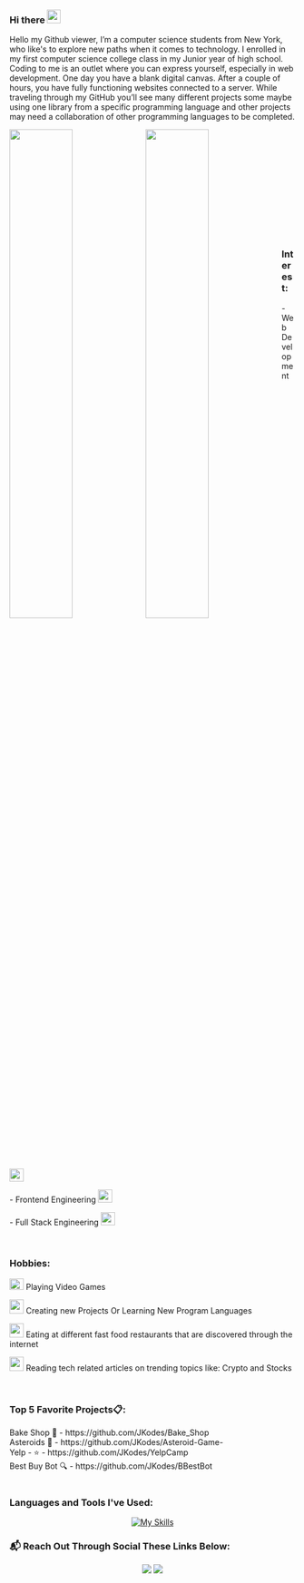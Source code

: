 
<h3> Hi there <img src = "https://user-images.githubusercontent.com/1303154/88677602-1635ba80-d120-11ea-84d8-d263ba5fc3c0.gif" height="24"> </h3>
<p>Hello my Github viewer, I’m a computer science students from New York, who like's to explore new paths when it comes to technology. I enrolled in my first computer science college class in my Junior year of high school. Coding to me is an outlet where you can express yourself, especially in web development. One day you have a blank digital canvas. After a couple of hours, you have fully functioning websites connected to a server. While traveling through my GitHub you’ll see many different projects some maybe using one library from a specific programming language and other projects may need a collaboration of other programming languages to be completed.</p>

<div>
<img align=left width="47%" src="https://github-readme-stats.vercel.app/api/top-langs/?username=JKodes&layout=compact"/> 
<img align=left width="47%" src="https://github-readme-stats.vercel.app/api?username=JKodes&count_private=true"/>
</div>

<br>
<br>
<br>
<br>
<br>
<br>
<br>
<br>
<br>
<br>
<br>

<h3>Interest:</h3>
<p>- Web Development <img src ="https://user-images.githubusercontent.com/80609091/222038326-a801ea85-60d0-46ec-bd5c-6217cee87450.png"  width="25" height="23"></p>
<p>- Frontend Engineering <img src="https://user-images.githubusercontent.com/80609091/222035816-e2075c26-33b1-4eea-aca3-1ba8463bb334.png" width="25" height="23"></p>
<p>- Full Stack Engineering <img src= "https://user-images.githubusercontent.com/80609091/222032727-b4c8d0e3-ac07-4de8-b6bc-49d9a621d505.png" width="25" height="23"></p>
<br>


<h3>Hobbies:</h3>
<p> <img src="https://user-images.githubusercontent.com/80609091/190884975-b70f5490-88e2-4dee-b569-5a9a67c45193.png" width="25" height="20"> Playing Video Games<p>
<p><img src="https://user-images.githubusercontent.com/80609091/190933142-e34166a9-0248-4840-b1d6-1d40cf4e5859.png" width="25" height="25"> Creating new Projects Or Learning New Program Languages</p>
<p><img src="https://user-images.githubusercontent.com/80609091/190933273-1b0587cc-fffd-463a-91e8-064942fd892c.png" width="25" height="25"> Eating at different fast food restaurants that are discovered through the internet</p>
<p><img src="https://user-images.githubusercontent.com/80609091/190933746-4c476532-d374-4e5a-8164-ceca06d14e03.png"  width="25" height="25"> Reading tech related articles on trending topics like: Crypto and Stocks </p>
<br>

<h3>Top 5 Favorite Projects📋:</h3>
Bake Shop 🎂 - https://github.com/JKodes/Bake_Shop
<br>
Asteroids 🚀 - https://github.com/JKodes/Asteroid-Game-
<br>
Yelp - ⭐ - https://github.com/JKodes/YelpCamp
<br>
Best Buy Bot 🔍 - https://github.com/JKodes/BBestBot

<br>
<br>
<h3>Languages and Tools I've Used:</h3>
<div align="center">
 
[![My Skills](https://skillicons.dev/icons?i=html,css,js,ts,bootstrap,git,github,npm,nodejs,react,materialui,go,postman,py,selenium,django,figma,linux,vim,vscode,mongodb,postgres,nextjs,graphql,redis,ps,rust,webpack,yarn,remix,deno,tauri,heroku,php,docker,express,bash)](https://skillicons.dev)

</div>

<h3> 📬 Reach Out Through Social These Links Below:</h3>

<p align="center">
 <!-- <a href="mailto:jawanistanford@gmail.com"> -->
    <img src="https://skillicons.dev/icons?i=gmail" />
  </a>
<a href="https://www.linkedin.com/in/jawanistanford/">
    <img src="https://skillicons.dev/icons?i=linkedin" />
  </a>
</p>
